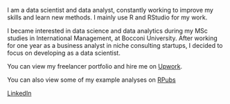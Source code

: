 I am a data scientist and data analyst, constantly working to improve my skills and learn new methods. I mainly use R and RStudio for my work.

I became interested in data science and data analytics during my MSc studies in International Management, at Bocconi University.
After working for one year as a business analyst in niche consulting startups, I decided to focus on developing as a data scientist.

You can view my freelancer portfolio and hire me on [Upwork](https://www.upwork.com/freelancers/~01756762460f175190?).

You can also view some of my example analyses on [RPubs](https://rpubs.com/AhmetZamanis/)

[LinkedIn](https://www.linkedin.com/in/ahmetzamanis/)

<!---
AhmetZamanis/AhmetZamanis is a ✨ special ✨ repository because its `README.md` (this file) appears on your GitHub profile.
You can click the Preview link to take a look at your changes.
--->
